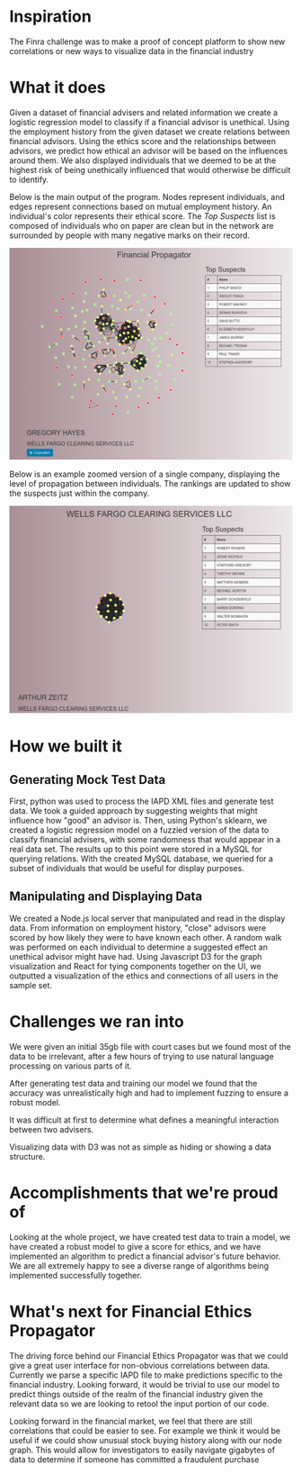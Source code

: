 # Inspiration
   The Finra challenge was to make a proof of concept platform to show new correlations or new ways to visualize data in the financial industry

# What it does
   Given a dataset of financial advisers and related information we create a logistic regression model to classify if a financial advisor is unethical. Using the employment history from the given dataset we create relations between financial advisors. Using the ethics score and the relationships between advisors, we predict how ethical an advisor will be based on the influences around them. We also displayed individuals that we deemed to be at the highest risk of being unethically influenced that would otherwise be difficult to identify.
   
   Below is the main output of the program. Nodes represent individuals, and edges represent connections based on mutual employment history. An individual's color represents their ethical score. The *Top Suspects* list is composed of individuals who on paper are clean but in the network are surrounded by people with many negative marks on their record.   
   
![Main Display](https://raw.githubusercontent.com/asakaplan/Bitcamp2017/master/images/main_page.png)   
  
  Below is an example zoomed version of a single company, displaying the level of propagation between individuals. The rankings are updated to show the suspects just within the company.
  
![Company Display](https://raw.githubusercontent.com/asakaplan/Bitcamp2017/master/images/corporation.png)

# How we built it
## Generating Mock Test Data
   First, python was used to process the IAPD XML files and generate test data. We took a guided approach by suggesting weights that might influence how "good" an advisor is. Then, using Python's sklearn, we created a logistic regression model on a fuzzied version of the data to classify financial advisers, with some randomness that would appear in a real data set. The results up to this point were stored in a MySQL for querying relations. With the created MySQL database, we queried for a subset of individuals that would be useful for display purposes. 

## Manipulating and Displaying Data
   We created a Node.js local server that manipulated and read in the display data. From information on employment history, "close" advisors were scored by how likely they were to have known each other. A random walk was performed on each individual to determine a suggested effect an unethical advisor might have had. Using Javascript D3 for the graph visualization and React for tying components together on the UI, we outputted a visualization of the ethics and connections of all users in the sample set.

# Challenges we ran into
   We were given an initial 35gb file with court cases but we found most of the data to be irrelevant, after a few hours of trying to use natural language processing on various parts of it.

   After generating test data and training our model we found that the accuracy was unrealistically high and had to implement fuzzing to ensure a robust model.

   It was difficult at first to determine what defines a meaningful interaction between two advisers. 

   Visualizing data with D3 was not as simple as hiding or showing a data structure.

# Accomplishments that we're proud of
   Looking at the whole project, we have created test data to train a model, we have created a robust model to give a score for ethics, and we have implemented an algorithm to predict a financial advisor's future behavior. We are all extremely happy to see a diverse range of algorithms being implemented successfully together.

# What's next for Financial Ethics Propagator
   The driving force behind our Financial Ethics Propagator was that we could give a great user interface for non-obvious correlations between data. Currently we parse a specific IAPD file to make predictions specific to the financial industry. Looking forward, it would be trivial to use our model to predict things outside of the realm of the financial industry given the relevant data so we are looking to retool the input portion of our code.

   Looking forward in the financial market, we feel that there are still correlations that could be easier to see. For example we think it would be useful if we could show unusual stock buying history along with our node graph. This would allow for investigators to easily navigate gigabytes of data to determine if someone has committed a fraudulent purchase
